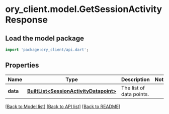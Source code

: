 # ory_client.model.GetSessionActivityResponse

## Load the model package
```dart
import 'package:ory_client/api.dart';
```

## Properties
Name | Type | Description | Notes
------------ | ------------- | ------------- | -------------
**data** | [**BuiltList&lt;SessionActivityDatapoint&gt;**](SessionActivityDatapoint.md) | The list of data points. | 

[[Back to Model list]](../README.md#documentation-for-models) [[Back to API list]](../README.md#documentation-for-api-endpoints) [[Back to README]](../README.md)


